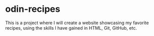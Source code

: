 # odin-recipes
This is a project where I will create a website showcasing my favorite recipes, using the skills I have gained in HTML, Git, GitHub, etc. 